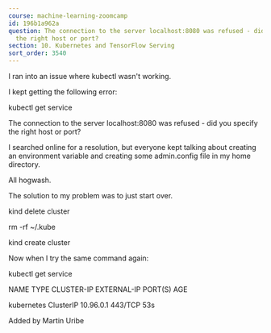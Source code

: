 ```yaml
---
course: machine-learning-zoomcamp
id: 196b1a962a
question: The connection to the server localhost:8080 was refused - did you specify
  the right host or port?
section: 10. Kubernetes and TensorFlow Serving
sort_order: 3540
---
```


I ran into an issue where kubectl wasn't working.

I kept getting the following error:

kubectl get service

The connection to the server localhost:8080 was refused - did you specify the right host or port?

I searched online for a resolution, but everyone kept talking about creating an environment variable and creating some admin.config file in my home directory.

All hogwash.

The solution to my problem was to just start over.

kind delete cluster

rm -rf ~/.kube

kind create cluster

Now when I try the same command again:

kubectl get service

NAME         TYPE        CLUSTER-IP   EXTERNAL-IP   PORT(S)   AGE

kubernetes   ClusterIP   10.96.0.1    <none>        443/TCP   53s

Added by Martin Uribe


